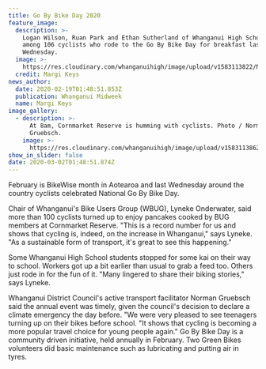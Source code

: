 ```yaml
---
title: Go By Bike Day 2020
feature_image:
  description: >-
    Logan Wilson, Ruan Park and Ethan Sutherland of Whanganui High School were
    among 106 cyclists who rode to the Go By Bike Day for breakfast last
    Wednesday.
  image: >-
    https://res.cloudinary.com/whanganuihigh/image/upload/v1583113822/News/Go_by_bike_day.whs_students._Midweek_19.2.20.jpg
  credit: Margi Keys
news_author:
  date: 2020-02-19T01:48:51.853Z
  publication: Whanganui Midweek
  name: Margi Keys
image_gallery:
  - description: >-
      At 8am, Cornmarket Reserve is humming with cyclists. Photo / Norman
      Gruebsch.
    image: >-
      https://res.cloudinary.com/whanganuihigh/image/upload/v1583113862/News/Go_by_bike_day.photo_of_everyone._Midweek_19.2.20.jpg
show_in_slider: false
date: 2020-03-02T01:48:51.874Z
---
```

February is BikeWise month in Aotearoa and last Wednesday around the country cyclists celebrated National Go By Bike Day.

Chair of Whanganui's Bike Users Group (WBUG), Lyneke Onderwater, said more than 100 cyclists turned up to enjoy pancakes cooked by BUG members at Cornmarket Reserve.
"This is a record number for us and shows that cycling is, indeed, on the increase in Whanganui," says Lyneke.
"As a sustainable form of transport, it's great to see this happening."

Some Whanganui High School students stopped for some kai on their way to school. Workers got up a bit earlier than usual to grab a feed too. Others just rode in for the fun of it.
"Many lingered to share their biking stories," says Lyneke.

Whanganui District Council's active transport facilitator Norman Gruebsch said the annual event was timely, given the council's decision to declare a climate emergency the day before.
"We were very pleased to see teenagers turning up on their bikes before school.
"It shows that cycling is becoming a more popular travel choice for young people again."
Go By Bike Day is a community driven initiative, held annually in February.
Two Green Bikes volunteers did basic maintenance such as lubricating and putting air in tyres.
